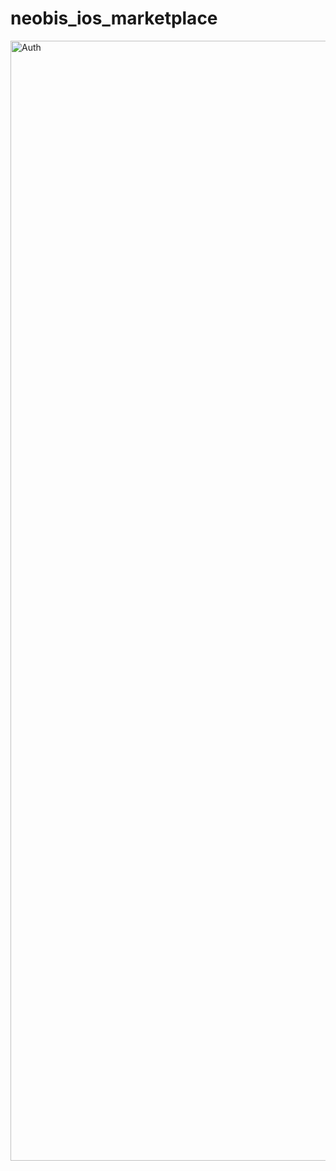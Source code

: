 # neobis_ios_marketplace
<img src="https://imageup.ru/img31/4546288/screenshot-2023-09-27-at-223946.jpg" alt="Auth" width="828" height="1792">



